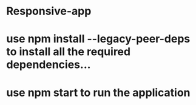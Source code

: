 # Responsive-app


# use npm install --legacy-peer-deps to install all the required dependencies...

# use npm start to run the application